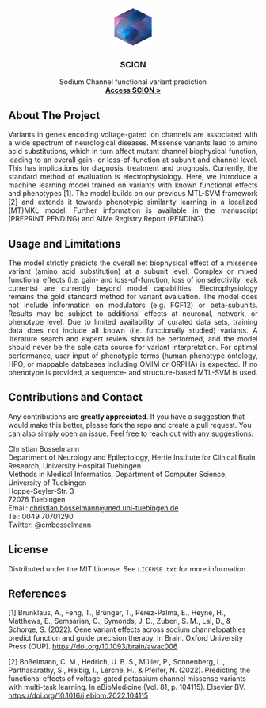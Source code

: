 <!-- PROJECT LOGO -->
<br />
<div align="center">
  <a href="https://github.com/christianbosselmann/SCION">
    <img src="app/www/logo.png" alt="Logo" width="80" height="80">
  </a>

  <h3 align="center">SCION</h3>

  <p align="center">
    Sodium Channel functional variant prediction
    <br />
    <a href="https://cbosselmann.shinyapps.io/SCION/"><strong>Access SCION »</strong></a>
    <br />
  </p>
</div>

<!-- ABOUT THE PROJECT -->
## About The Project
  
<p align="justify">Variants in genes encoding voltage-gated ion channels are associated with a wide spectrum of neurological diseases. Missense variants lead to amino acid substitutions, which in turn affect mutant channel biophysical function, leading to an overall gain- or loss-of-function at subunit and channel level. This has implications for diagnosis, treatment and prognosis. Currently, the standard method of evaluation is electrophysiology. Here, we introduce a machine learning model trained on variants with known functional effects and phenotypes [1]. The model builds on our previous MTL-SVM framework [2] and extends it towards phenotypic similarity learning in a localized (MT)MKL model. Further information is available in the manuscript (PREPRINT PENDING) and AIMe Registry Report (PENDING).</p>
  
<!-- USAGE EXAMPLES -->
## Usage and Limitations

<p align="justify">The model strictly predicts the overall net biophysical effect of a missense variant (amino acid substitution) at a subunit level. Complex or mixed functional effects (i.e. gain- and loss-of-function, loss of ion selectivity, leak currents) are currently beyond model capabilities. Electrophysiology remains the gold standard method for variant evaluation. The model does not include information on modulators (e.g. FGF12) or beta-subunits. Results may be subject to additional effects at neuronal, network, or phenotype level. Due to limited availability of curated data sets, training data does not include all known (i.e. functionally studied) variants. A literature search and expert review should be performed, and the model should never be the sole data source for variant interpretation. For optimal performance, user input of phenotypic terms (human phenotype ontology, HPO, or mappable databases including OMIM or ORPHA) is expected. If no phenotype is provided, a sequence- and structure-based MTL-SVM is used.</p>

<!-- CONTRIBUTING -->
## Contributions and Contact

Any contributions are **greatly appreciated**. If you have a suggestion that would make this better, please fork the repo and create a pull request. You can also simply open an issue. Feel free to reach out with any suggestions:

Christian Bosselmann<br />
Department of Neurology and Epileptology, Hertie Institute for Clinical Brain Research, University Hospital Tuebingen<br />
Methods in Medical Informatics, Department of Computer Science, University of Tuebingen<br />
Hoppe-Seyler-Str. 3<br />
72076 Tuebingen<br />
Email: christian.bosselmann@med.uni-tuebingen.de<br />
Tel: 0049 70701290<br />
Twitter: @cmbosselmann<br />

<!-- LICENSE -->
## License

Distributed under the MIT License. See `LICENSE.txt` for more information.

<!-- REFERENCES -->
## References

<a id="1">[1]</a>
Brunklaus, A., Feng, T., Brünger, T., Perez-Palma, E., Heyne, H., Matthews, E., Semsarian, C., Symonds, J. D., Zuberi, S. M., Lal, D., & Schorge, S. (2022). Gene variant effects across sodium channelopathies predict function and guide precision therapy. In Brain. Oxford University Press (OUP). https://doi.org/10.1093/brain/awac006

<a id="2">[2]</a>
Boßelmann, C. M., Hedrich, U. B. S., Müller, P., Sonnenberg, L., Parthasarathy, S., Helbig, I., Lerche, H., & Pfeifer, N. (2022). Predicting the functional effects of voltage-gated potassium channel missense variants with multi-task learning. In eBioMedicine (Vol. 81, p. 104115). Elsevier BV. https://doi.org/10.1016/j.ebiom.2022.104115
